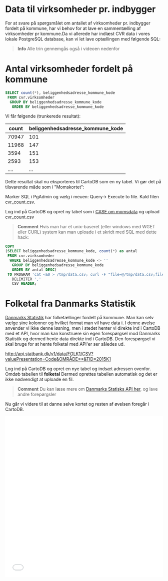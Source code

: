 # Data til virksomheder pr. indbygger

For at svare på spørgsmålet om antallet af virksomheder pr. indbygger fordelt på kommune, har vi behov for at lave en sammentælling af virksomheder pr kommune.Da vi allerede har indlæst CVR data i vores lokale PostgreSQL database, kan vi let lave optællingen med følgende SQL:

> **Info**
Alle trin gennemgås også i videoen nedenfor

Antal virksomheder fordelt på kommune
===
```sql
SELECT count(*), beliggenhedsadresse_kommune_kode
 FROM cvr.virksomheder
  GROUP BY beliggenhedsadresse_kommune_kode
   ORDER BY beliggenhedsadresse_kommune_kode
```


Vi får følgende (trunkerede resultat):

|count | beliggenhedsadresse_kommune_kode|
|-------|----------------------------------|
|70947 | 101|
|11968 | 147|
| 3594 | 151|
| 2593 | 153|
|....|...|


Dette resultat skal nu eksporteres til CartoDB som en ny tabel. Vi gør det på tilsvarende måde som i "Momskortet":

Marker SQL i PgAdmin og vælg i meuen: Query-> Execute to file. Kald filen cvr_count.csv.

Log ind på CartoDB og opret ny tabel som i [CASE om momsdata](/../moms/data.html) og upload cvr_count.csv

> **Comment**
Hvis man har et unix-baseret (eller windows med WGET eller CURL) system kan man uploade i et skridt med SQL med dette hack:
```sql
COPY
(SELECT beliggenhedsadresse_kommune_kode, count(*) as antal
 FROM cvr.virksomheder
  WHERE beliggenhedsadresse_kommune_kode <> ''
   GROUP BY beliggenhedsadresse_kommune_kode
   ORDER BY antal DESC)
 TO PROGRAM 'cat <&0 > /tmp/data.csv; curl -F "file=@/tmp/data.csv;filename=cvr_count.csv" "https://{CARTODB_USER}.cartodb.com/api/v1/imports/?api_key={APIKEY}"'
   DELIMITER ','
   CSV HEADER;
```


Folketal fra Danmarks Statistik
===

[Danmarks Statistik](http://www.statistikbanken.dk/) har folketællinger fordelt på kommune. Man kan selv vælge sine kolonner og hvilket format man vil have data i. I denne øvelse anvender vi ikke denne løsning, men i stedet henter vi direkte ind i CartoDB med et API, hvor man kan konstruere sin egen forespørgsel mod Danmarks Statistik og dermed hente data direkte ind i CartoDB. Den forespørgsel vi skal bruge for at hente folketal med API'er ser således ud.


http://api.statbank.dk/v1/data/FOLK1/CSV?valuePresentation=Code&OMRÅDE=*&TID=2015K1

Log ind på CartoDB og opret en nye tabel og indsæt adressen ovenfor. Omdøb tabellen til **folketal** Dermed oprettes tabellen automatisk og det er ikke nødvendigt at uploade en fil.

>**Comment**
Du kan læse mere om [Danmarks Statisks API her](http://www.dst.dk/da/Statistik/statistikbanken/api), og lave andre forepørgsler

Nu går vi videre til at danne selve kortet og resten af øvelsen foregår i CartoDB.

<iframe width="100%" height="515" src="//www.youtube.com/embed/Csbh8LEUtp8" frameborder="0" allowfullscreen></iframe>
